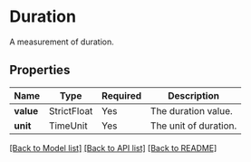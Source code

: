 # Duration

A measurement of duration.

## Properties
| Name | Type | Required | Description |
| ------------ | ------------- | ------------- | ------------- |
**value** | StrictFloat | Yes | The duration value. |
**unit** | TimeUnit | Yes | The unit of duration. |


[[Back to Model list]](../../../README.md#models-v2-link) [[Back to API list]](../../../README.md#documentation-for-api-endpoints) [[Back to README]](../../../README.md)
